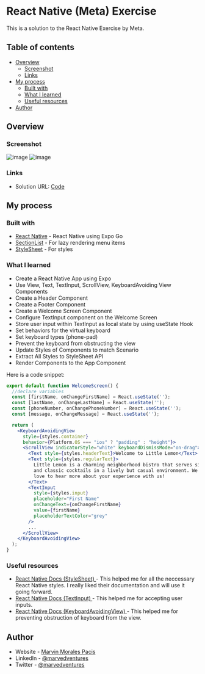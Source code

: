 # React Native (Meta) Exercise

This is a solution to the React Native Exercise by Meta.

## Table of contents

- [Overview](#overview)
  - [Screenshot](#screenshot)
  - [Links](#links)
- [My process](#my-process)
  - [Built with](#built-with)
  - [What I learned](#what-i-learned)
  - [Useful resources](#useful-resources)
- [Author](#author)

## Overview

### Screenshot

![image](https://user-images.githubusercontent.com/108392678/201511433-b1ce993f-d293-4a1e-8b56-f25894176d9e.png)
![image](https://user-images.githubusercontent.com/108392678/201511493-358f4db4-939d-4456-b05a-ab2be59fd149.png)

### Links

- Solution URL: [Code](https://github.com/marvedventures/little-lemon-app-part4)

## My process

### Built with
- [React Native](https://reactnative.dev/docs/environment-setup) - React Native using Expo Go
- [SectionList](https://reactnative.dev/docs/sectionlist) - For lazy rendering menu items
- [StyleSheet](https://reactnative.dev/docs/stylesheet) - For styles

### What I learned

- Create a React Native App using Expo
- Use View, Text, TextInput, ScrollView, KeyboardAvoiding View Components
- Create a Header Component
- Create a Footer Component  
- Create a Welcome Screen Component  
- Configure TextInput component on the Welcome Screen  
- Store user input within TextInput as local state by using useState Hook
- Set behaviors for the virtual keyboard
- Set keyboard types (phone-pad)
- Prevent the keyboard from obstructing the view
- Update Styles of Components to match Scenario
- Extract All Styles to StyleSheet API 
- Render Components to the App Component

Here is a code snippet: 
```jsx
export default function WelcomeScreen() {
  //declare variables
  const [firstName, onChangeFirstName] = React.useState('');
  const [lastName, onChangeLastName] = React.useState('');
  const [phoneNumber, onChangePhoneNumber] = React.useState('');
  const [message, onChangeMessage] = React.useState('');

  return (
    <KeyboardAvoidingView
      style={styles.container}
      behavior={Platform.OS === "ios" ? "padding" : "height"}>
      <ScrollView indicatorStyle="white" keyboardDismissMode="on-drag">
        <Text style={styles.headerText}>Welcome to Little Lemon</Text>
        <Text style={styles.regularText}>
          Little Lemon is a charming neighborhood bistro that serves simple food
          and classic cocktails in a lively but casual environment. We would
          love to hear more about your experience with us!
        </Text>
        <TextInput
          style={styles.input}
          placeholder="First Name"
          onChangeText={onChangeFirstName}
          value={firstName}
          placeholderTextColor="grey"
        />
        ...
      </ScrollView>
    </KeyboardAvoidingView>
  );
}

```

### Useful resources

- [React Native Docs (StyleSheet) ](https://reactnative.dev/docs/stylesheet) - This helped me for all the neccessary React Native styles. I really liked their documentation and will use it going forward.  
- [React Native Docs (TextInput) ](https://reactnative.dev/docs/textinput) - This helped me for accepting user inputs. 
- [React Native Docs (KeyboardAvoidingView) ](https://reactnative.dev/docs/keyboardavoidingview) - This helped me for preventing obstruction of keyboard from the view. 

## Author

- Website - [Marvin Morales Pacis](https://marvin-morales-pacis.vercel.app/)
- LinkedIn - [@marvedventures](https://www.linkedin.com/in/marvedventures/)
- Twitter - [@marvedventures](https://www.twitter.com/marvedventures)
